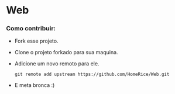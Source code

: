 # Web
### Como contribuir:

* Fork esse projeto.
* Clone o projeto forkado para sua maquina.
* Adicione um novo remoto para ele.
  
  `git remote add upstream https://github.com/HomeRice/Web.git`
  
* E meta bronca :)


